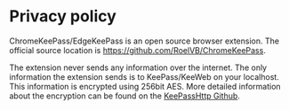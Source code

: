 # Privacy policy

ChromeKeePass/EdgeKeePass is an open source browser extension. The official source location is https://github.com/RoelVB/ChromeKeePass.

The extension never sends any information over the internet. The only information the extension sends is to KeePass/KeeWeb on your localhost. This information is encrypted using 256bit AES. More detailed information about the encryption can be found on the [KeePassHttp Github](https://github.com/pfn/keepasshttp).
